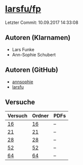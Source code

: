 # [larsfu/fp](https://github.com/larsfu/fp)

Letzter Commit: 10.09.2017 14:33:08

## Autoren (Klarnamen)
- Lars Funke
- Ann-Sophie Schubert

## Autoren (GitHub)
- [annsophie](https://github.com/annsophie)
- [larsfu](https://github.com/larsfu)

## Versuche

|       Versuch        |                     Ordner                      |PDFs|
|----------------------|-------------------------------------------------|----|
|[16](../../versuch/16)|[16](https://github.com/larsfu/fp/tree/master/16)|–   |
|[21](../../versuch/21)|[21](https://github.com/larsfu/fp/tree/master/21)|–   |
|[28](../../versuch/28)|[28](https://github.com/larsfu/fp/tree/master/28)|–   |
|[52](../../versuch/52)|[52](https://github.com/larsfu/fp/tree/master/52)|–   |
|[64](../../versuch/64)|[64](https://github.com/larsfu/fp/tree/master/64)|–   |
